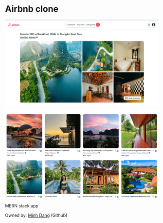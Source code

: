 # Airbnb clone

![airbnb clone](airbnb-client/public/desc-main.png)

![airbnb clone](airbnb-client/public/desc.png)

MERN stack app

Owned by: [Minh Dang](https://github.com/lenhutminhdang) (Github)
